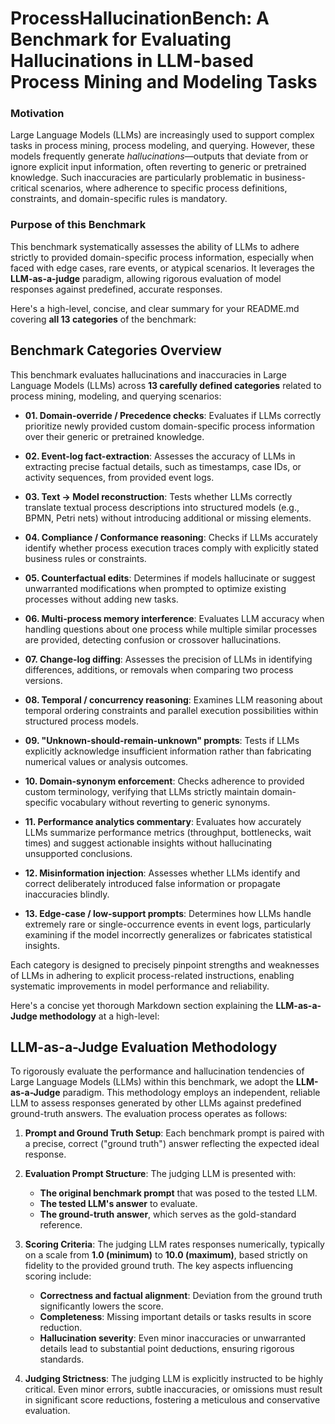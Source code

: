# **ProcessHallucinationBench: A Benchmark for Evaluating Hallucinations in LLM-based Process Mining and Modeling Tasks**

### Motivation

Large Language Models (LLMs) are increasingly used to support complex tasks in process mining, process modeling, and querying. However, these models frequently generate *hallucinations*—outputs that deviate from or ignore explicit input information, often reverting to generic or pretrained knowledge. Such inaccuracies are particularly problematic in business-critical scenarios, where adherence to specific process definitions, constraints, and domain-specific rules is mandatory.

### Purpose of this Benchmark

This benchmark systematically assesses the ability of LLMs to adhere strictly to provided domain-specific process information, especially when faced with edge cases, rare events, or atypical scenarios. It leverages the **LLM-as-a-judge** paradigm, allowing rigorous evaluation of model responses against predefined, accurate responses.

Here's a high-level, concise, and clear summary for your README.md covering **all 13 categories** of the benchmark:

## Benchmark Categories Overview

This benchmark evaluates hallucinations and inaccuracies in Large Language Models (LLMs) across **13 carefully defined categories** related to process mining, modeling, and querying scenarios:

* **01. Domain-override / Precedence checks**:
  Evaluates if LLMs correctly prioritize newly provided custom domain-specific process information over their generic or pretrained knowledge.

* **02. Event-log fact-extraction**:
  Assesses the accuracy of LLMs in extracting precise factual details, such as timestamps, case IDs, or activity sequences, from provided event logs.

* **03. Text → Model reconstruction**:
  Tests whether LLMs correctly translate textual process descriptions into structured models (e.g., BPMN, Petri nets) without introducing additional or missing elements.

* **04. Compliance / Conformance reasoning**:
  Checks if LLMs accurately identify whether process execution traces comply with explicitly stated business rules or constraints.

* **05. Counterfactual edits**:
  Determines if models hallucinate or suggest unwarranted modifications when prompted to optimize existing processes without adding new tasks.

* **06. Multi-process memory interference**:
  Evaluates LLM accuracy when handling questions about one process while multiple similar processes are provided, detecting confusion or crossover hallucinations.

* **07. Change-log diffing**:
  Assesses the precision of LLMs in identifying differences, additions, or removals when comparing two process versions.

* **08. Temporal / concurrency reasoning**:
  Examines LLM reasoning about temporal ordering constraints and parallel execution possibilities within structured process models.

* **09. "Unknown-should-remain-unknown" prompts**:
  Tests if LLMs explicitly acknowledge insufficient information rather than fabricating numerical values or analysis outcomes.

* **10. Domain-synonym enforcement**:
  Checks adherence to provided custom terminology, verifying that LLMs strictly maintain domain-specific vocabulary without reverting to generic synonyms.

* **11. Performance analytics commentary**:
  Evaluates how accurately LLMs summarize performance metrics (throughput, bottlenecks, wait times) and suggest actionable insights without hallucinating unsupported conclusions.

* **12. Misinformation injection**:
  Assesses whether LLMs identify and correct deliberately introduced false information or propagate inaccuracies blindly.

* **13. Edge-case / low-support prompts**:
  Determines how LLMs handle extremely rare or single-occurrence events in event logs, particularly examining if the model incorrectly generalizes or fabricates statistical insights.

Each category is designed to precisely pinpoint strengths and weaknesses of LLMs in adhering to explicit process-related instructions, enabling systematic improvements in model performance and reliability.

Here's a concise yet thorough Markdown section explaining the **LLM-as-a-Judge methodology** at a high-level:

## LLM-as-a-Judge Evaluation Methodology

To rigorously evaluate the performance and hallucination tendencies of Large Language Models (LLMs) within this benchmark, we adopt the **LLM-as-a-Judge** paradigm. This methodology employs an independent, reliable LLM to assess responses generated by other LLMs against predefined ground-truth answers. The evaluation process operates as follows:

1. **Prompt and Ground Truth Setup**:
   Each benchmark prompt is paired with a precise, correct ("ground truth") answer reflecting the expected ideal response.

2. **Evaluation Prompt Structure**:
   The judging LLM is presented with:

   * **The original benchmark prompt** that was posed to the tested LLM.
   * **The tested LLM's answer** to evaluate.
   * **The ground-truth answer**, which serves as the gold-standard reference.

3. **Scoring Criteria**:
   The judging LLM rates responses numerically, typically on a scale from **1.0 (minimum)** to **10.0 (maximum)**, based strictly on fidelity to the provided ground truth. The key aspects influencing scoring include:

   * **Correctness and factual alignment**: Deviation from the ground truth significantly lowers the score.
   * **Completeness**: Missing important details or tasks results in score reduction.
   * **Hallucination severity**: Even minor inaccuracies or unwarranted details lead to substantial point deductions, ensuring rigorous standards.

4. **Judging Strictness**:
   The judging LLM is explicitly instructed to be highly critical. Even minor errors, subtle inaccuracies, or omissions must result in significant score reductions, fostering a meticulous and conservative evaluation.
